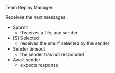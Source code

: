 Team Replay Manager

Receives the next messages:

- Submit
  - Receives a file, and sender
- [S] Selected
  - receives the smurf selected by the sender
- Sender timeout
  - the sender has not responded
- Await sender
  - expects response 

